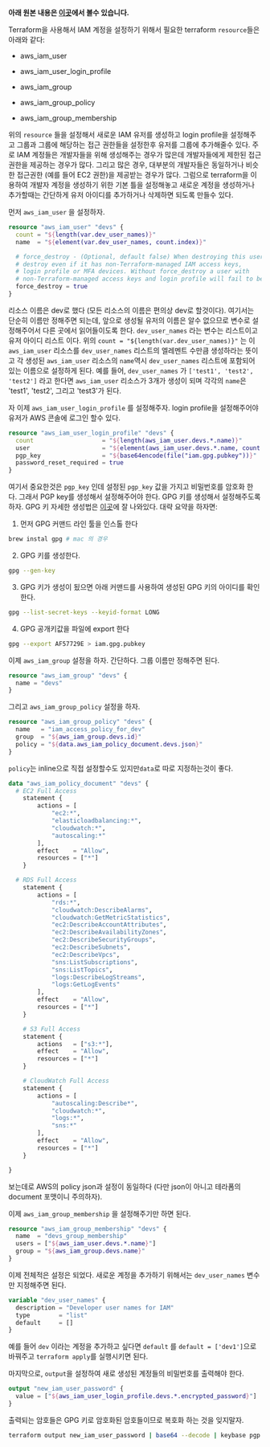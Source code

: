 **아래 원본 내용은 [이곳](https://rampart81.github.io/post/iam_config_terraform/)에서 볼수 있습니다.**

Terraform을 사용해서 IAM 계정을 설정하기 위해서 필요한 terraform `resource`들은  아래와 같다:

* aws_iam_user

* aws_iam_user_login_profile

* aws_iam_group

* aws_iam_group_policy

* aws_iam_group_membership

위의 `resource` 들을 설정해서 새로운 IAM 유저를 생성하고 login profile을 설정해주고 그룹과 그룹에 해당하는 접근 권한들을 설정한후 유저를 그룹에 추가해줄수 있다. 주로 IAM 계정들은 개발자들을 위해 생성해주는 경우가 많은데 개발자들에게 제한된 접근권한을 제공하는 경우가 많다. 그리고 많은 경우, 대부분의 개발자들은 동일하거나 비슷한 접근권한 (예를 들어 EC2 권한)을 제공받는 경우가 많다. 그럼으로 terraform을 이용하여 개발자 계정을 생성하기 위한 기본 틀을 설정해놓고 새로운 계정을 생성하거나 추가할때는 간단하게 유저 아이디를 추가하거나 삭제하면 되도록 만들수 있다.

먼저 `aws_iam_user` 을 설정하자. 

```terraform
resource "aws_iam_user" "devs" {
  count = "${length(var.dev_user_names)}"
  name  = "${element(var.dev_user_names, count.index)}"

  # force_destroy - (Optional, default false) When destroying this user, 
  # destroy even if it has non-Terraform-managed IAM access keys, 
  # login profile or MFA devices. Without force_destroy a user with 
  # non-Terraform-managed access keys and login profile will fail to be destroyed.
  force_destroy = true
}
```

리소스 이름은 dev로 했다 (모든 리소스의 이름은 편의상 dev로 할것이다). 여기서는 단순히 이름만 정해주면 되는데, 앞으로 생성될 유저의 이름은 알수 없으므로 변수로 설정해주어서 다른 곳에서 읽어들이도록 한다. `dev_user_names` 라는 변수는 리스트이고 유저 아이디 리스트 이다. 위의  `count = "${length(var.dev_user_names)}"` 는 이 `aws_iam_user` 리소스를 `dev_user_names` 리스트의 엘레멘트 수만큼 생성하라는 뜻이고 각 생성된 `aws_iam_user` 리소스의 `name`역시 `dev_user_names` 리스트에 포함되어 있는 이름으로 설정하게 된다. 예를 들어, `dev_user_names` 가 `['test1', 'test2', 'test2']` 라고 한다면 `aws_iam_user` 리소스가 3개가 생성이 되며 각각의 `name`은 'test1', 'test2', 그리고 'test3'가 된다. 

자 이제 `aws_iam_user_login_profile` 를 설정해주자. login profile을 설정해주어야 유저가 AWS 콘솔에 로그인 할수 있다. 

```terraform
resource "aws_iam_user_login_profile" "devs" {
  count                   = "${length(aws_iam_user.devs.*.name)}"
  user                    = "${element(aws_iam_user.devs.*.name, count.index)}"
  pgp_key                 = "${base64encode(file("iam.gpg.pubkey"))}"
  password_reset_required = true
}
```

여기서 중요한것은 `pgp_key` 인데 설정된 `pgp_key` 값을 가지고 비밀번호를 암호화 한다. 그래서 PGP key를 생성해서 설정해주어야 한다. GPG 키를 생성해서 설정해주도록 하자. GPG 키 자세한 생성법은 [이곳](https://help.github.com/articles/generating-a-new-gpg-key/)에 잘 나와있다. 대략 요약을 하자면:

1. 먼저 GPG 커맨드 라인 툴을 인스톨 한다 

```bash
brew instal gpg # mac 의 경우
```
2. GPG 키를 생성한다.

```bash
gpg --gen-key
```
3. GPG 키가 생성이 됬으면 아래 커맨드를 사용하여 생성된 GPG 키의 아이디를 확인한다.

```bash
gpg --list-secret-keys --keyid-format LONG
```
4. GPG 공개키값을 파일에 export 한다

```bash
gpg --export AF57729E > iam.gpg.pubkey
```

이제 `aws_iam_group` 설정을 하자. 간단하다. 그룹 이름만 정해주면 된다.
```terraform
resource "aws_iam_group" "devs" {
  name = "devs"
}
```

그리고 `aws_iam_group_policy` 설정을 하자. 
```terraform
resource "aws_iam_group_policy" "devs" {
  name   = "iam_access_policy_for_dev"
  group  = "${aws_iam_group.devs.id}"
  policy = "${data.aws_iam_policy_document.devs.json}"
}
```

`policy`는 inline으로 직접 설정할수도 있지만`data`로 따로 지정하는것이 좋다. 

```terraform
data "aws_iam_policy_document" "devs" {
  # EC2 Full Access
	statement {
		actions = [
			"ec2:*",
			"elasticloadbalancing:*",
			"cloudwatch:*",
			"autoscaling:*"		
		],
		effect    = "Allow",
		resources = ["*"]
	}

  # RDS Full Access
	statement {
		actions = [
			"rds:*",
			"cloudwatch:DescribeAlarms",
			"cloudwatch:GetMetricStatistics",
			"ec2:DescribeAccountAttributes",
			"ec2:DescribeAvailabilityZones",
			"ec2:DescribeSecurityGroups",
			"ec2:DescribeSubnets",
			"ec2:DescribeVpcs",
			"sns:ListSubscriptions",
			"sns:ListTopics",
			"logs:DescribeLogStreams",
			"logs:GetLogEvents"
		],
		effect    = "Allow",
		resources = ["*"]
	}

	# S3 Full Access
	statement {
		actions   = ["s3:*"],
		effect    = "Allow",
		resources = ["*"]
	}

	# CloudWatch Full Access
	statement {
		actions = [
			"autoscaling:Describe*",
			"cloudwatch:*",
			"logs:*",
			"sns:*"
		],
		effect    = "Allow",
		resources = ["*"]
	}

}
```
보는데로 AWS의 policy json과 설정이 동일하다 (다만 json이 아니고 테라폼의 document 포맷이니 주의하자). 

이제 `aws_iam_group_membership` 을 설정해주기만 하면 된다.

```terraform
resource "aws_iam_group_membership" "devs" {
  name  = "devs_group_membership"
  users = ["${aws_iam_user.devs.*.name}"]
  group = "${aws_iam_group.devs.name}"
}
```

이제 전체적은 설정은 되었다. 새로운 계정을 추가하기 위해서는 `dev_user_names` 변수만 지정해주면 된다.

```terraform
variable "dev_user_names" {
  description = "Developer user names for IAM"
  type        = "list"
  default     = []
}
```
예를 들어 `dev` 이라는 계정을 추가하고 싶다면 `default` 를 `default = ['dev1']`으로 바꿔주고 `terraform apply`를 실행시키면 된다.

마지막으로, `output`을 설정하여 새로 생성된 계정들의 비밀번호를 출력해야 한다.

```terraform
output "new_iam_user_password" {
  value = ["${aws_iam_user_login_profile.devs.*.encrypted_password}"]
}
```

출력되는 암호들은 GPG 키로 암호화된 암호들이므로 복호화 하는 것을 잊지말자.

```bash
terraform output new_iam_user_password | base64 --decode | keybase pgp decrypt.
```

